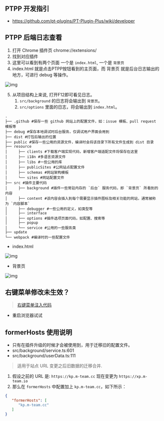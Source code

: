 ## PTPP 开发指引

* https://github.com/pt-plugins/PT-Plugin-Plus/wiki/developer

## PTPP 后端日志查看

1. 打开 Chrome 插件页 chrome://extensions/
2. 找到对应插件
3. 这里可以看到有两个页面 一个是 `index.html`, 一个是 `背景页`
4. index.html 就是点击PTPP按钮看到的主页面，而 背景页 就是后台日志输出的地方，可进行 debug 等操作。

![img](./docs/images/1.png)

5. 从项目结构上来说, 打开F12即可看见日志。
   1. `src/background` 的日志将会输出到 `背景页`。
   2. `src/options` 里面的日志，将会输出到 `index.html`。

```
.
├── .github #保存一些 github 网站上的配置文件，如：issue 模板、pull request 模板等
├── debug #保存本地调试时后台服务，仅调试用户界面会用到
├── dist #打包后输出的位置
├── public #保存一些公用的资源文件，编译时会将该目录下所有文件生成到 dist 目录
├── resource
│     ├── clients #下载客户端实现代码，新增客户端适配文件将保存在这里
│     ├── i18n #多语言资源文件
│     ├── libs #一些公用的库
│     ├── publicSites #公网站点配置文件
│     ├── schemas #网站架构模板
│     └── sites #网站配置文件
├── src #插件主要代码
│     ├── background #插件一些常驻内存的 `后台` 服务代码，即 `背景页` 所看到的内容
│     ├── content #该内容会插入到每个需要显示插件图标及相关功能的网站，通常被称为 `内容脚本`
│     ├── debugger #一些公用的定义，如类型等
│     ├── interface 
│     ├── options #插件选项页面代码，如配置、搜索等
│     ├── popup
│     └── service #公用的一些服务类
├── update
└── webpack #编译时的一些配置文件
```

* index.html

![img](./docs/images/2.png)

* 背景页

![img](./docs/images/3.png)


## 右键菜单修改未生效？

> [右键菜单注入代码](https://github.com/pt-plugins/PT-Plugin-Plus/blob/f00d6972ac079d1cfc4b64f2eed52a1c37aeca52/src/background/contextMenus.ts#L90)  

* 重启浏览器试试

## formerHosts 使用说明

* 只有在插件升级的时候才会被使用到，用于迁移旧的配置文件。
* src/background/service.ts:601
* src/background/userData.ts:111

> 适用于站点 URL 变更之后旧数据的迁移合并.  
>

1. 假设之前的 URL 是: `https://kp.m-team.cc` 现在变更为 `https://xp.m-team.io`
2. 那么在 `formerHosts` 中配置加上 `kp.m-team.cc`，如下所示：

```json
{
   "formerHosts": [
      "kp.m-team.cc"
   ]
}
```
